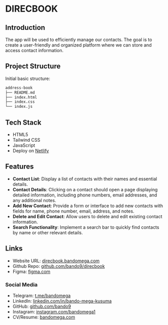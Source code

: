 # DIRECBOOK

## Introduction

The app will be used to efficiently manage our contacts. The goal is to create a user-friendly and organized platform where we can store and access contact information.

## Project Structure

Initial basic structure:

```sh
address-book
├── README.md
├── index.html
├── index.css
└── index.js
```

## Tech Stack

- HTML5
- Tailwind CSS
- JavaScript
- Deploy on [Netlify](https://www.netlify.com/)

## Features

- **Contact List**: Display a list of contacts with their names and essential details.
- **Contact Details**: Clicking on a contact should open a page displaying detailed information, including phone numbers, email addresses, and any additional notes.
- **Add New Contact**: Provide a form or interface to add new contacts with fields for name, phone number, email, address, and notes.
- **Delete and Edit Contact**: Allow users to delete and edit existing contact information.
- **Search Functionality**: Implement a search bar to quickly find contacts by name or other relevant details.

## Links

- Website URL: [direcbook.bandomega.com](https://www.direcbook.bandomega.com)
- Github Repo: [github.com/bando9/direcbook](https://github.com/bando9/direcbook)
- Figma: [figma.com](https://www.figma.com/design/tmZRHSxdqb53fi3EC3Hpg0/direcbook)

### Social Media

- Telegram: [t.me/bandomega](t.me/bandomega)
- LinkedIn: [linkedin.com/in/bando-mega-kusuma](https://www.linkedin.com/in/bando-mega-kusuma)
- GitHub: [github.com/bando9](https://www.github.com/bando9)
- Instagram: [instagram.com/bandomega1](https://www.instagram.com/bandomega1)
- CV/Resume: [bandomega.com](https://www.bandomega.com)
